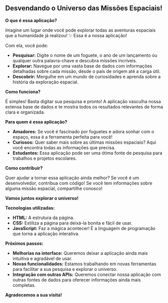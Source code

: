 ## Desvendando o Universo das Missões Espaciais!

**O que é essa aplicação?**

Imagine um lugar onde você pode explorar todas as aventuras espaciais que a humanidade já realizou! ✨ Essa é a nossa aplicação! 

Com ela, você pode:

* **Pesquisar:** Digite o nome de um foguete, o ano de um lançamento ou qualquer outra palavra-chave e descubra missões incríveis.
* **Explorar:** Navegue por uma vasta base de dados com informações detalhadas sobre cada missão, desde o país de origem até a carga útil.
* **Descobrir:** Mergulhe em um mundo de curiosidades e aprenda sobre a história da exploração espacial.

**Como funciona?**

É simples! Basta digitar sua pesquisa e pronto! A aplicação vasculha nossa extensa base de dados e te mostra todos os resultados relevantes de forma clara e organizada.

**Para quem é essa aplicação?**

* **Amadores:** Se você é fascinado por foguetes e adora sonhar com o espaço, essa é a ferramenta perfeita para você!
* **Curiosos:** Quer saber mais sobre as últimas missões espaciais? Aqui você encontra todas as informações que precisa.
* **Estudantes:** Essa aplicação pode ser uma ótima fonte de pesquisa para trabalhos e projetos escolares.

**Como contribuir?**

Quer ajudar a tornar essa aplicação ainda melhor? Se você é um desenvolvedor, contribua com código! Se você tem informações sobre alguma missão espacial, compartilhe conosco!

**Vamos juntos explorar o universo!** 

**Tecnologias utilizadas:**

* **HTML:** A estrutura da página.
* **CSS:** Estiliza a página para deixá-la bonita e fácil de usar.
* **JavaScript:** Faz a mágica acontecer! É a linguagem de programação que torna a aplicação interativa.

**Próximos passos:**

* **Melhorias na interface:** Queremos deixar a aplicação ainda mais intuitiva e agradável de usar.
* **Novas funcionalidades:** Estamos trabalhando em novas ferramentas para facilitar a sua pesquisa e explorar o universo.
* **Integração com outras APIs:** Queremos conectar nossa aplicação com outras fontes de dados para oferecer informações ainda mais completas.

**Agradecemos a sua visita!**
